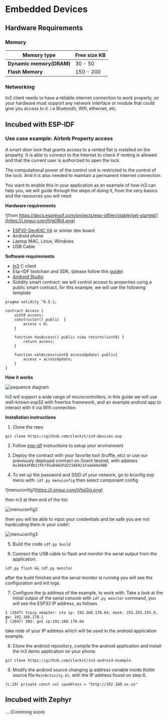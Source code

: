 # Embedded Devices


## Hardware Requirements
### Memory 


| Memory type                 | Free size KB |
| ------------------------ | -------- |
| **Dynamic memory(DRAM)** | 30 - 50   |
| **Flash Memory**         | 150 - 200   |


### Networking
In3 client needs to have a reliable internet connection to work properly, so your hardware must support any network interface or module that could give you access to it. i.e  Bluetooth, Wifi, ethernet, etc.
        
## Incubed with ESP-IDF



### Use case example: Airbnb Property access

A smart door lock that grants access to a rented flat is installed on the property. It is able to connect to the Internet to check if renting is allowed and that the current user is authorized to open the lock.

The computational power of the control unit is restricted to the control of the lock. And it is also needed to maintain a permanent Internet connection.

You want to enable this in your application as an example of how in3 can help you, we will guide through the steps of doing it, from the very basics and the resources you will need 

**Hardware requirements**

![from https://docs.espressif.com/projects/esp-idf/en/stable/get-started/](https://i.imgur.com/IVgORi4.png)


* [ESP32-DevKitC V4](https://docs.espressif.com/projects/esp-idf/en/latest/hw-reference/get-started-devkitc.html) or similar dev board
* Android phone
* Laptop MAC, Linux, Windows
* USB Cable 

**Software requirements** 

*  [In3](https://github.com/slockit/in3-c) C client
*  Esp-IDF toolchain and SDK, (please follow this [guide](https://docs.espressif.com/projects/esp-idf/en/stable/get-started/)) 
*  [Android Studio](https://developer.android.com/studio)
* Solidity smart contract:  we will control access to properties using a public smart contract, for this example, we will use the following template

```
pragma solidity ^0.5.1;

contract Access {
    uint8 access;
    constructor() public  {
        access = 0;
    }
    
    function hasAccess() public view returns(uint8) {
        return access;
    }
    
    function setAccess(uint8 accessUpdate) public{
        access = accessUpdate;
    }
}
```

**How it works**


![sequence diagram](https://i.imgur.com/l36Yobm.png)


In3 will support a wide range of microcontrollers, in this guide we will use well-known esp32 with freertos framework, and an example android app to interact with it via Wifi connection. 

**Installation instructions**
1. Clone the repo

`git clone https://github.com/slockit/in3-devices-esp `

2. Follow [esp-idf](https://) instructions to setup your environment


3. Deploy the contract with your favorite tool (truffle, etc) or use our previously deployed contract on Goerli testnet, with address `0x36643F8D17FE745a69A2Fd22188921Fade60a98B`



4. To set up the password and SSID of your network, go to kconfig esp menu with: 
`idf.py menuconfig`
then select component config

![menuconfig1(https://i.imgur.com/iVtqGig.png)


then in3 at then end of the list:

![menuconfig2](https://i.imgur.com/uIPhf9l.png)


then you will be able to input your credentials and be safe you are not hardcoding them in your code!:

![menuconfig3](https://i.imgur.com/6AtcPFA.png)


5. Build the code
`idf.py build`

6. Connect the USB cable to flash and monitor the serial output from the application. 

`idf.py flash && idf.py monitor`

after the build finishes and the serial monitor is running you will see the configuration and init logs.

7. Configure the ip address of the example, to work with:
Take a look at the initial output of the serial console with `idf.py monitor` command, you will see the ESP32 IP address, as follows 

```
I (2647) tcpip_adapter: sta ip: 192.168.178.64, mask: 255.255.255.0, gw: 192.168.178.1
I (2647) IN3: got ip:192.168.178.64
```
take note of your IP address which will be used in the android application example. 

8. Clone the android repository, compile the android application and install the in3 demo application on your phone. 

`git clone https://github.com/slockit/in3-android-example`


9. Modify the android source changing ip address variable inside Kotlin source file `MainActivity.kt`, with the IP address found on step 6.

`(L:20) private const val ipaddress = "http://192.168.xx.xx"`



## Incubed with Zephyr

....(Comming soon)



